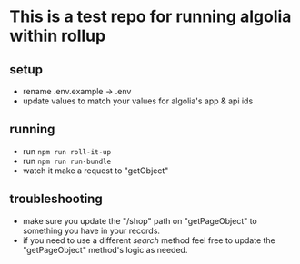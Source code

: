 # This is a test repo for running algolia within rollup

## setup
 - rename .env.example -> .env
 - update values to match your values for algolia's app & api ids

## running
 - run `npm run roll-it-up`
 - run `npm run run-bundle`
 - watch it make a request to "getObject"

## troubleshooting
 - make sure you update the "/shop" path on "getPageObject" to something you have in your records.
 - if you need to use a different _search_ method feel free to update the "getPageObject" method's logic as needed.